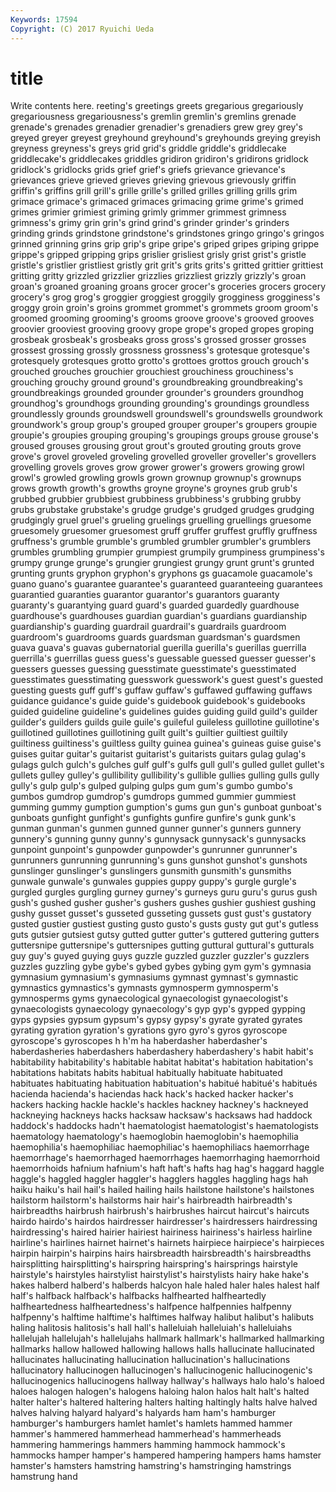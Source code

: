 ```yaml
---
Keywords: 17594 
Copyright: (C) 2017 Ryuichi Ueda
---
```


# title

Write contents here.
reeting's greetings greets gregarious gregariously gregariousness gregariousness's gremlin gremlin's gremlins
grenade grenade's grenades grenadier grenadier's grenadiers grew grey grey's greyed
greyer greyest greyhound greyhound's greyhounds greying greyish greyness greyness's greys
grid grid's griddle griddle's griddlecake griddlecake's griddlecakes griddles gridiron gridiron's
gridirons gridlock gridlock's gridlocks grids grief grief's griefs grievance grievance's
grievances grieve grieved grieves grieving grievous grievously griffin griffin's griffins
grill grill's grille grille's grilled grilles grilling grills grim grimace
grimace's grimaced grimaces grimacing grime grime's grimed grimes grimier grimiest
griming grimly grimmer grimmest grimness grimness's grimy grin grin's grind
grind's grinder grinder's grinders grinding grinds grindstone grindstone's grindstones gringo
gringo's gringos grinned grinning grins grip grip's gripe gripe's griped
gripes griping grippe grippe's gripped gripping grips grislier grisliest grisly
grist grist's gristle gristle's gristlier gristliest gristly grit grit's grits
grits's gritted grittier grittiest gritting gritty grizzled grizzlier grizzlies grizzliest
grizzly grizzly's groan groan's groaned groaning groans grocer grocer's groceries
grocers grocery grocery's grog grog's groggier groggiest groggily grogginess grogginess's
groggy groin groin's groins grommet grommet's grommets groom groom's groomed
grooming grooming's grooms groove groove's grooved grooves groovier grooviest grooving
groovy grope grope's groped gropes groping grosbeak grosbeak's grosbeaks gross
gross's grossed grosser grosses grossest grossing grossly grossness grossness's grotesque
grotesque's grotesquely grotesques grotto grotto's grottoes grottos grouch grouch's grouched
grouches grouchier grouchiest grouchiness grouchiness's grouching grouchy ground ground's groundbreaking
groundbreaking's groundbreakings grounded grounder grounder's grounders groundhog groundhog's groundhogs grounding
grounding's groundings groundless groundlessly grounds groundswell groundswell's groundswells groundwork groundwork's
group group's grouped grouper grouper's groupers groupie groupie's groupies grouping
grouping's groupings groups grouse grouse's groused grouses grousing grout grout's
grouted grouting grouts grove grove's grovel groveled groveling grovelled groveller
groveller's grovellers grovelling grovels groves grow grower grower's growers growing
growl growl's growled growling growls grown grownup grownup's grownups grows
growth growth's growths groyne groyne's groynes grub grub's grubbed grubbier
grubbiest grubbiness grubbiness's grubbing grubby grubs grubstake grubstake's grudge grudge's
grudged grudges grudging grudgingly gruel gruel's grueling gruelings gruelling gruellings
gruesome gruesomely gruesomer gruesomest gruff gruffer gruffest gruffly gruffness gruffness's
grumble grumble's grumbled grumbler grumbler's grumblers grumbles grumbling grumpier grumpiest
grumpily grumpiness grumpiness's grumpy grunge grunge's grungier grungiest grungy grunt
grunt's grunted grunting grunts gryphon gryphon's gryphons gs guacamole guacamole's
guano guano's guarantee guarantee's guaranteed guaranteeing guarantees guarantied guaranties guarantor
guarantor's guarantors guaranty guaranty's guarantying guard guard's guarded guardedly guardhouse
guardhouse's guardhouses guardian guardian's guardians guardianship guardianship's guarding guardrail guardrail's
guardrails guardroom guardroom's guardrooms guards guardsman guardsman's guardsmen guava guava's
guavas gubernatorial guerilla guerilla's guerillas guerrilla guerrilla's guerrillas guess guess's
guessable guessed guesser guesser's guessers guesses guessing guesstimate guesstimate's guesstimated
guesstimates guesstimating guesswork guesswork's guest guest's guested guesting guests guff
guff's guffaw guffaw's guffawed guffawing guffaws guidance guidance's guide guide's
guidebook guidebook's guidebooks guided guideline guideline's guidelines guides guiding guild
guild's guilder guilder's guilders guilds guile guile's guileful guileless guillotine
guillotine's guillotined guillotines guillotining guilt guilt's guiltier guiltiest guiltily guiltiness
guiltiness's guiltless guilty guinea guinea's guineas guise guise's guises guitar
guitar's guitarist guitarist's guitarists guitars gulag gulag's gulags gulch gulch's
gulches gulf gulf's gulfs gull gull's gulled gullet gullet's gullets
gulley gulley's gullibility gullibility's gullible gullies gulling gulls gully gully's
gulp gulp's gulped gulping gulps gum gum's gumbo gumbo's gumbos
gumdrop gumdrop's gumdrops gummed gummier gummiest gumming gummy gumption gumption's
gums gun gun's gunboat gunboat's gunboats gunfight gunfight's gunfights gunfire
gunfire's gunk gunk's gunman gunman's gunmen gunned gunner gunner's gunners
gunnery gunnery's gunning gunny gunny's gunnysack gunnysack's gunnysacks gunpoint gunpoint's
gunpowder gunpowder's gunrunner gunrunner's gunrunners gunrunning gunrunning's guns gunshot gunshot's
gunshots gunslinger gunslinger's gunslingers gunsmith gunsmith's gunsmiths gunwale gunwale's gunwales
guppies guppy guppy's gurgle gurgle's gurgled gurgles gurgling gurney gurney's
gurneys guru guru's gurus gush gush's gushed gusher gusher's gushers
gushes gushier gushiest gushing gushy gusset gusset's gusseted gusseting gussets
gust gust's gustatory gusted gustier gustiest gusting gusto gusto's gusts
gusty gut gut's gutless guts gutsier gutsiest gutsy gutted gutter
gutter's guttered guttering gutters guttersnipe guttersnipe's guttersnipes gutting guttural guttural's
gutturals guy guy's guyed guying guys guzzle guzzled guzzler guzzler's
guzzlers guzzles guzzling gybe gybe's gybed gybes gybing gym gym's
gymnasia gymnasium gymnasium's gymnasiums gymnast gymnast's gymnastic gymnastics gymnastics's gymnasts
gymnosperm gymnosperm's gymnosperms gyms gynaecological gynaecologist gynaecologist's gynaecologists gynaecology gynaecology's
gyp gyp's gypped gypping gyps gypsies gypsum gypsum's gypsy gypsy's
gyrate gyrated gyrates gyrating gyration gyration's gyrations gyro gyro's gyros
gyroscope gyroscope's gyroscopes h h'm ha haberdasher haberdasher's haberdasheries haberdashers
haberdashery haberdashery's habit habit's habitability habitability's habitable habitat habitat's habitation
habitation's habitations habitats habits habitual habitually habituate habituated habituates habituating
habituation habituation's habitué habitué's habitués hacienda hacienda's haciendas hack hack's
hacked hacker hacker's hackers hacking hackle hackle's hackles hackney hackney's
hackneyed hackneying hackneys hacks hacksaw hacksaw's hacksaws had haddock haddock's
haddocks hadn't haematologist haematologist's haematologists haematology haematology's haemoglobin haemoglobin's haemophilia
haemophilia's haemophiliac haemophiliac's haemophiliacs haemorrhage haemorrhage's haemorrhaged haemorrhages haemorrhaging haemorrhoid
haemorrhoids hafnium hafnium's haft haft's hafts hag hag's haggard haggle
haggle's haggled haggler haggler's hagglers haggles haggling hags hah haiku
haiku's hail hail's hailed hailing hails hailstone hailstone's hailstones hailstorm
hailstorm's hailstorms hair hair's hairbreadth hairbreadth's hairbreadths hairbrush hairbrush's hairbrushes
haircut haircut's haircuts hairdo hairdo's hairdos hairdresser hairdresser's hairdressers hairdressing
hairdressing's haired hairier hairiest hairiness hairiness's hairless hairline hairline's hairlines
hairnet hairnet's hairnets hairpiece hairpiece's hairpieces hairpin hairpin's hairpins hairs
hairsbreadth hairsbreadth's hairsbreadths hairsplitting hairsplitting's hairspring hairspring's hairsprings hairstyle hairstyle's
hairstyles hairstylist hairstylist's hairstylists hairy hake hake's hakes halberd halberd's
halberds halcyon hale haled haler hales halest half half's halfback
halfback's halfbacks halfhearted halfheartedly halfheartedness halfheartedness's halfpence halfpennies halfpenny halfpenny's
halftime halftime's halftimes halfway halibut halibut's halibuts haling halitosis halitosis's
hall hall's halleluiah halleluiah's halleluiahs hallelujah hallelujah's hallelujahs hallmark hallmark's
hallmarked hallmarking hallmarks hallow hallowed hallowing hallows halls hallucinate hallucinated
hallucinates hallucinating hallucination hallucination's hallucinations hallucinatory hallucinogen hallucinogen's hallucinogenic hallucinogenic's
hallucinogenics hallucinogens hallway hallway's hallways halo halo's haloed haloes halogen
halogen's halogens haloing halon halos halt halt's halted halter halter's
haltered haltering halters halting haltingly halts halve halved halves halving
halyard halyard's halyards ham ham's hamburger hamburger's hamburgers hamlet hamlet's
hamlets hammed hammer hammer's hammered hammerhead hammerhead's hammerheads hammering hammerings
hammers hamming hammock hammock's hammocks hamper hamper's hampered hampering hampers
hams hamster hamster's hamsters hamstring hamstring's hamstringing hamstrings hamstrung hand
